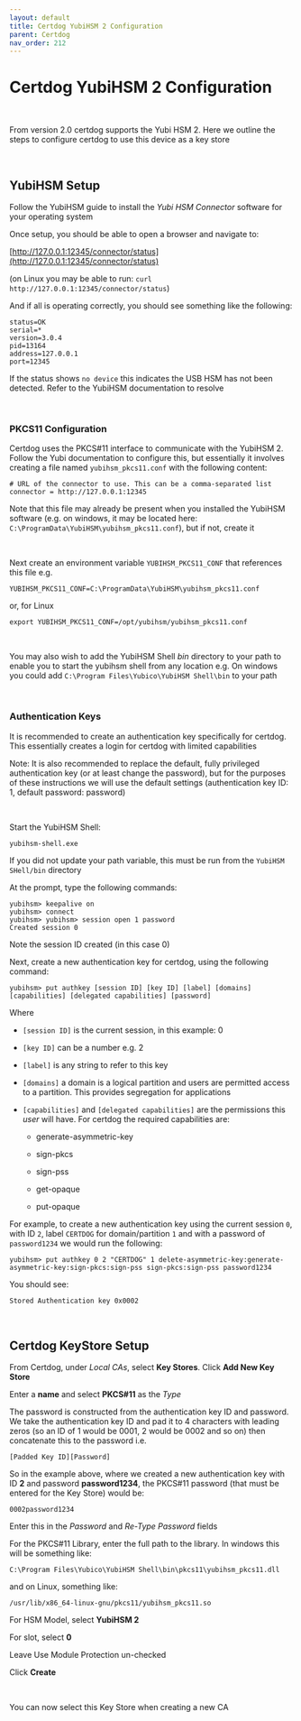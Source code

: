 ```yaml
---
layout: default
title: Certdog YubiHSM 2 Configuration
parent: Certdog
nav_order: 212
---
```

# Certdog YubiHSM 2 Configuration

<br>

From version 2.0 certdog supports the Yubi HSM 2. Here we outline the steps to configure certdog to use this device as a key store

<br>

## YubiHSM Setup

Follow the YubiHSM guide to install the *Yubi HSM Connector* software for your operating system  

Once setup, you should be able to open a browser and navigate to:

[http://127.0.0.1:12345/connector/status](http://127.0.0.1:12345/connector/status)

(on Linux you may be able to run: ``curl http://127.0.0.1:12345/connector/status``)

And if all is operating correctly, you should see something like the following:

```
status=OK
serial=*
version=3.0.4
pid=13164
address=127.0.0.1
port=12345
```

If the status shows ``no device`` this indicates the USB HSM has not been detected. Refer to the YubiHSM documentation to resolve

<br>

### PKCS11 Configuration

Certdog uses the PKCS#11 interface to communicate with the YubiHSM 2. Follow the Yubi documentation to configure this, but essentially it involves creating a file named ``yubihsm_pkcs11.conf`` with the following content:

```
# URL of the connector to use. This can be a comma-separated list
connector = http://127.0.0.1:12345
```

Note that this file may already be present when you installed the YubiHSM software (e.g. on windows, it may be located here: ``C:\ProgramData\YubiHSM\yubihsm_pkcs11.conf``), but if not, create it 

<br>

Next create an environment variable ``YUBIHSM_PKCS11_CONF`` that references this file e.g.

```
YUBIHSM_PKCS11_CONF=C:\ProgramData\YubiHSM\yubihsm_pkcs11.conf
```

or, for Linux

```
export YUBIHSM_PKCS11_CONF=/opt/yubihsm/yubihsm_pkcs11.conf
```

<br>

You may also wish to add the YubiHSM Shell *bin* directory to your path to enable you to start the yubihsm shell from any location e.g. On windows you could add ``C:\Program Files\Yubico\YubiHSM Shell\bin`` to your path

<br>

### Authentication Keys

It is recommended to create an authentication key specifically for certdog. This essentially creates a login for certdog with limited capabilities  

Note: It is also recommended to replace the default, fully privileged authentication key (or at least change the password), but for the purposes of these instructions we will use the default settings (authentication key ID: 1, default password: password)

<br>

Start the YubiHSM Shell:

```
yubihsm-shell.exe
```

If you did not update your path variable, this must be run from the ``YubiHSM SHell/bin`` directory

At the prompt, type the following commands:

```
yubihsm> keepalive on
yubihsm> connect
yubihsm> yubihsm> session open 1 password
Created session 0
```

Note the session ID created (in this case 0)

Next, create a new authentication key for certdog, using the following command:

```
yubihsm> put authkey [session ID] [key ID] [label] [domains] [capabilities] [delegated capabilities] [password]
```

Where 

* ``[session ID]`` is the current session, in this example: 0

* ``[key ID]`` can be a number e.g. 2

* ``[label]`` is any string to refer to this key

* ``[domains]`` a domain is a logical partition and users are permitted access to a partition. This provides segregation for applications

* ``[capabilities]`` and ``[delegated capabilities]`` are the permissions this *user* will have. For certdog the required capabilities are: 

  * generate-asymmetric-key

  * sign-pkcs

  * sign-pss

  * get-opaque

  * put-opaque

For example, to create a new authentication key using the current session ``0``, with ID ``2``, label ``CERTDOG`` for domain/partition ``1`` and with a password of ``password1234`` we would run the following:

```
yubihsm> put authkey 0 2 "CERTDOG" 1 delete-asymmetric-key:generate-asymmetric-key:sign-pkcs:sign-pss sign-pkcs:sign-pss password1234
```

You should see:

```
Stored Authentication key 0x0002
```

<br>

## Certdog KeyStore Setup

From Certdog, under *Local CAs*, select **Key Stores**. Click **Add New Key Store**

Enter a **name** and select **PKCS#11** as the *Type*

The password is constructed from the authentication key ID and password. We take the authentication key ID and pad it to 4 characters with leading zeros (so an ID of 1 would be 0001, 2 would be 0002 and so on) then concatenate this to the password i.e.

```
[Padded Key ID][Password]
```

So in the example above, where we created a new authentication key with ID **2** and password **password1234**, the PKCS#11 password (that must be entered for the Key Store) would be: 

```
0002password1234
```

Enter this in the *Password* and *Re-Type Password* fields

For the PKCS#11 Library, enter the full path to the library. In windows this will be something like:

```
C:\Program Files\Yubico\YubiHSM Shell\bin\pkcs11\yubihsm_pkcs11.dll
```

and on Linux, something like:

```
/usr/lib/x86_64-linux-gnu/pkcs11/yubihsm_pkcs11.so
```

For HSM Model, select **YubiHSM 2**

For slot, select **0**

Leave Use Module Protection un-checked

Click **Create**

<br>

You can now select this Key Store when creating a new CA












